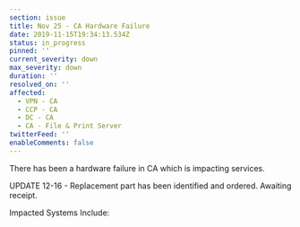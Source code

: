 ```yaml
---
section: issue
title: Nov 25 - CA Hardware Failure
date: 2019-11-15T19:34:13.534Z
status: in_progress
pinned: ''
current_severity: down
max_severity: down
duration: ''
resolved_on: ''
affected:
  - VPN - CA
  - CCP - CA
  - DC - CA
  - CA - File & Print Server
twitterFeed: ''
enableComments: false
---
```

There has been a hardware failure in CA which is impacting services.

UPDATE 12-16 - Replacement part has been identified and ordered.  Awaiting receipt.

Impacted Systems Include:
